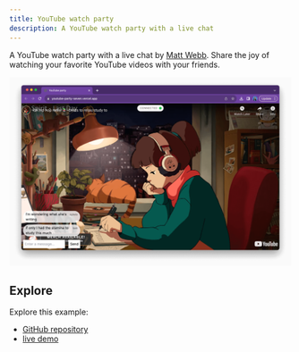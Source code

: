 ```yaml
---
title: YouTube watch party
description: A YouTube watch party with a live chat
---
```


A YouTube watch party with a live chat by [Matt Webb](https://twitter.com/genmon). Share the joy of watching your favorite YouTube videos with your friends.

![youtube watch party](../../../../assets/youtube-watch-party.png)

## Explore

Explore this example:

- [GitHub repository](https://github.com/partykit/sketch-youtube)
- [live demo](https://waterhole.genmon.partykit.dev/)
